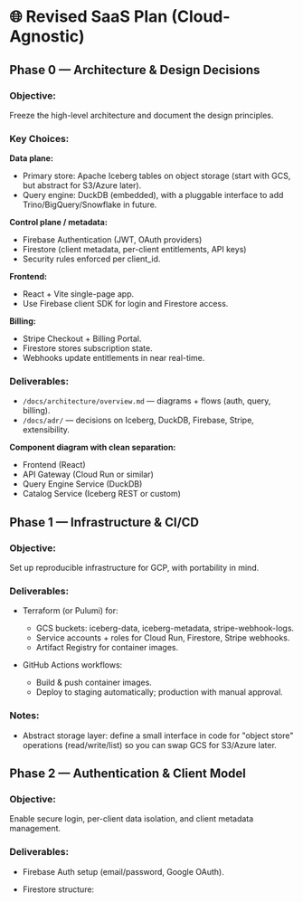 # 🌐 Revised SaaS Plan (Cloud-Agnostic)

## Phase 0 — Architecture & Design Decisions

### Objective:
Freeze the high-level architecture and document the design principles.

### Key Choices:

**Data plane:**

- Primary store: Apache Iceberg tables on object storage (start with GCS, but abstract for S3/Azure later).
- Query engine: DuckDB (embedded), with a pluggable interface to add Trino/BigQuery/Snowflake in future.

**Control plane / metadata:**

- Firebase Authentication (JWT, OAuth providers)
- Firestore (client metadata, per-client entitlements, API keys)
- Security rules enforced per client_id.

**Frontend:**

- React + Vite single-page app.
- Use Firebase client SDK for login and Firestore access.

**Billing:**

- Stripe Checkout + Billing Portal.
- Firestore stores subscription state.
- Webhooks update entitlements in near real-time.

### Deliverables:

- `/docs/architecture/overview.md` — diagrams + flows (auth, query, billing).
- `/docs/adr/` — decisions on Iceberg, DuckDB, Firebase, Stripe, extensibility.

**Component diagram with clean separation:**

- Frontend (React)
- API Gateway (Cloud Run or similar)
- Query Engine Service (DuckDB)
- Catalog Service (Iceberg REST or custom)

## Phase 1 — Infrastructure & CI/CD

### Objective:
Set up reproducible infrastructure for GCP, with portability in mind.

### Deliverables:

- Terraform (or Pulumi) for:
  - GCS buckets: iceberg-data, iceberg-metadata, stripe-webhook-logs.
  - Service accounts + roles for Cloud Run, Firestore, Stripe webhooks.
  - Artifact Registry for container images.

- GitHub Actions workflows:
  - Build & push container images.
  - Deploy to staging automatically; production with manual approval.

### Notes:

- Abstract storage layer: define a small interface in code for "object store" operations (read/write/list) so you can swap GCS for S3/Azure later.

## Phase 2 — Authentication & Client Model

### Objective:
Enable secure login, per-client data isolation, and client metadata management.

### Deliverables:

- Firebase Auth setup (email/password, Google OAuth).

- Firestore structure: